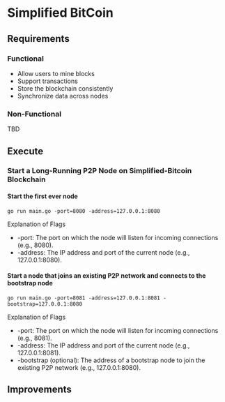 # Simplified BitCoin
## Requirements
### Functional
- Allow users to mine blocks
- Support transactions
- Store the blockchain consistently
- Synchronize data across nodes

### Non-Functional
TBD

## Execute
### Start a Long-Running P2P Node on Simplified-Bitcoin Blockchain

#### Start the first ever node
```
go run main.go -port=8080 -address=127.0.0.1:8080
```

Explanation of Flags
- -port: The port on which the node will listen for incoming connections (e.g., 8080).
- -address: The IP address and port of the current node (e.g., 127.0.0.1:8080).

#### Start a node that joins an existing P2P network and connects to the bootstrap node
```
go run main.go -port=8081 -address=127.0.0.1:8081 -bootstrap=127.0.0.1:8080
```

Explanation of Flags
- -port: The port on which the node will listen for incoming connections (e.g., 8081).
- -address: The IP address and port of the current node (e.g., 127.0.0.1:8081).
- -bootstrap (optional): The address of a bootstrap node to join the existing P2P network (e.g., 127.0.0.1:8080).

## Improvements

